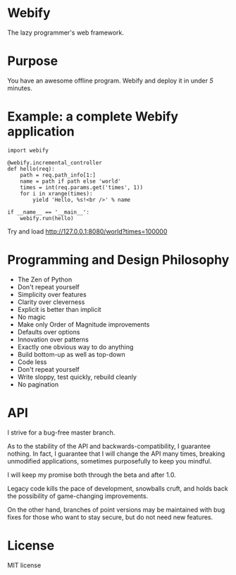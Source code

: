 Webify
======
The lazy programmer's web framework.


Purpose
=======
You have an awesome offline program.  Webify and deploy it in under _5_ minutes.


Example: a complete Webify application
======================================
    import webify

    @webify.incremental_controller
    def hello(req):
        path = req.path_info[1:]
        name = path if path else 'world'
        times = int(req.params.get('times', 1))
        for i in xrange(times):
            yield 'Hello, %s!<br />' % name

    if __name__ == '__main__':
        webify.run(hello)
      
Try and load http://127.0.0.1:8080/world?times=100000

Programming and Design Philosophy
=================================
* The Zen of Python
* Don't repeat yourself
* Simplicity over features
* Clarity over cleverness
* Explicit is better than implicit
* No magic
* Make only Order of Magnitude improvements
* Defaults over options
* Innovation over patterns
* Exactly one obvious way to do anything
* Build bottom-up as well as top-down
* Code less
* Don't repeat yourself
* Write sloppy, test quickly, rebuild cleanly
* No pagination


API
===
I strive for a bug-free master branch.  

As to the stability of the API and backwards-compatibility, 
I guarantee nothing.  In fact, I guarantee that I will change
the API many times, breaking unmodified applications, sometimes
purposefully to keep you mindful.

I will keep my promise both through the beta and after 1.0.

Legacy code kills the pace of development, snowballs cruft, 
and holds back the possibility of game-changing improvements.

On the other hand, branches of point versions may be maintained
with bug fixes for those who want to stay secure, but do not need
new features.


License
=======
MIT license
